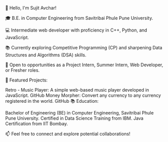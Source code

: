 👋 Hello, I'm Sujit Avchar!

🎓 B.E. in Computer Engineering from Savitribai Phule Pune University.

💻 Intermediate web developer with proficiency in C++, Python, and JavaScript.

📚 Currently exploring Competitive Programming (CP) and sharpening Data Structures and Algorithms (DSA) skills.

🏢 Open to opportunities as a Project Intern, Summer Intern, Web Developer, or Fresher roles.

🌟 Featured Projects:

Retro - Music Player: A simple web-based music player developed in JavaScript. GitHub
Money Morpher: Convert any currency to any currency registered in the world. GitHub
📚 Education:

Bachelor of Engineering (BE) in Computer Engineering, Savitribai Phule Pune University.
Certified in Data Science Training from IBM.
Java Certification from IIT Bombay.


📫 Feel free to connect and explore potential collaborations!
